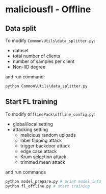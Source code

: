 # maliciousfl - Offline


## Data split
To modify `Common\Utils\data_splitter.py`:
  - dataset
  - total number of clients
  - number of samples per client
  - Non-IID degree

and run command:
```
python Common\Utils\data_splitter.py
```

## Start FL training

To modify `OfflinePack\offline_config.py`:
  - global/local setting
  - attacking setting
    - malicious random uploads
    - label flipping attack
    - trigger backdoor attack
    - edge case attack
    - Krum selection attack
    - trimmed mean attack

and run commands
```python
python model_prepare.py # print model info
python fl_offline.py # start training
```